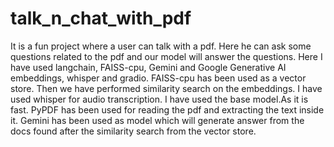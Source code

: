 # talk_n_chat_with_pdf
It is a fun project where a user can talk with a pdf. Here he can ask some questions related to the pdf and our model will answer the questions. 
Here I have used langchain, FAISS-cpu, Gemini and Google Generative AI embeddings, whisper and gradio. 
FAISS-cpu has been used as a vector store. Then we have performed similarity search on the embeddings.
I have used whisper for audio transcription. I have used the base model.As it is fast.
PyPDF has been used for reading the pdf and extracting the text inside it.
Gemini has been used as model which will generate answer from the docs found after the similarity search from the vector store.
